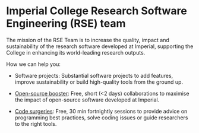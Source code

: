 # Imperial College Research Software Engineering (RSE) team

The mission of the RSE Team is to increase the quality, impact and sustainability of the research software developed at Imperial, supporting the College in enhancing its world-leading research outputs.

How we can help you:

- Software projects: Substantial software projects to add features, improve sustainability or build high-quality tools from the ground up. 

- [Open-source booster](osb.md):  Free, short (<2 days) collaborations to maximise the impact of open-source software developed at Imperial.

- [Code surgeries](code_surgeries.md): Free, 30 min fortnightly sessions to provide advice on programming best practices, solve coding issues or guide researchers to the right tools.
